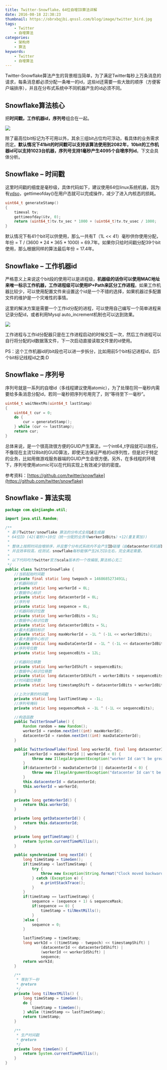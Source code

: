 ```yaml
---
title: Twitter-Snowflake，64位自增ID算法详解
date: 2016-08-18 22:38:23
thumbnail: https://obrxbqjbi.qnssl.com/blog/image/twitter_bird.jpg
tags:
	- Twitter
	- 自增算法
categories:
	- 架构师
	- 算法
keywords:
	- Twitter
	- 自增算法
---
```

Twitter-Snowflake算法产生的背景相当简单，为了满足Twitter每秒上万条消息的请求，每条消息都必须分配一条唯一的id，这些id还需要一些大致的顺序（方便客户端排序），并且在分布式系统中不同机器产生的id必须不同。

## Snowflake算法核心

把**时间戳，工作机器id，序列号**组合在一起。

![](https://obrxbqjbi.qnssl.com/blog/image/twitter-snowflake.png)

除了最高位bit标记为不可用以外，其余三组bit占位均可浮动，看具体的业务需求而定。**默认情况下41bit的时间戳可以支持该算法使用到2082年，10bit的工作机器id可以支持1023台机器，序列号支持1毫秒产生4095个自增序列id**。下文会具体分析。

## Snowflake – 时间戳

这里时间戳的细度是毫秒级，具体代码如下，建议使用64位linux系统机器，因为有[vdso](http://man7.org/linux/man-pages/man7/vdso.7.html)，gettimeofday()在用户态就可以完成操作，减少了进入内核态的损耗。

``` c
uint64_t generateStamp()
{
    timeval tv;
    gettimeofday(&tv, 0);
    return (uint64_t)tv.tv_sec * 1000 + (uint64_t)tv.tv_usec / 1000;
}
```

默认情况下有41个bit可以供使用，那么一共有T（1L << 41）毫秒供你使用分配，年份 = T / (3600 \* 24 \* 365 \* 1000) = 69.7年。如果你只给时间戳分配39个bit使用，那么根据同样的算法最后年份 = 17.4年。

## Snowflake – 工作机器id

严格意义上来说这个bit段的使用可以是进程级，**机器级的话你可以使用MAC地址来唯一标示工作机器，工作进程级可以使用IP+Path来区分工作进程**。如果工作机器比较少，可以使用配置文件来设置这个id是一个不错的选择，如果机器过多配置文件的维护是一个灾难性的事情。

这里的解决方案是需要一个工作id分配的进程，可以使用自己编写一个简单进程来记录分配id，或者利用Mysql auto_increment机制也可以达到效果。

![](https://obrxbqjbi.qnssl.com/blog/image/twitter-snowflake2.png)

工作进程与工作id分配器只是在工作进程启动的时候交互一次，然后工作进程可以自行将分配的id数据落文件，下一次启动直接读取文件里的id使用。

PS：这个工作机器id的bit段也可以进一步拆分，比如用前5个bit标记进程id，后5个bit标记线程id之类:D

## Snowflake – 序列号

序列号就是一系列的自增id（多线程建议使用atomic），为了处理在同一毫秒内需要给多条消息分配id，若同一毫秒把序列号用完了，则“等待至下一毫秒”。

``` c
uint64_t waitNextMs(uint64_t lastStamp)
{
    uint64_t cur = 0;
    do {
        cur = generateStamp();
    } while (cur <= lastStamp);
    return cur;
}
```

总体来说，是一个很高效很方便的GUID产生算法，一个int64_t字段就可以胜任，不像现在主流128bit的GUID算法，即使无法保证严格的id序列性，但是对于特定的业务，比如用做游戏服务器端的GUID产生会很方便。另外，在多线程的环境下，序列号使用atomic可以在代码实现上有效减少锁的密度。

参考资料：[https://github.com/twitter/snowflake](https://github.com/twitter/snowflake)

## Snowflake - 算法实现

``` java
package com.qinjiangbo.util;

import java.util.Random;

/**
 * 基于Twitter/snowflake 算法的分布式全局id生成器
 * 64位ID (42(毫秒)+10位（统一分配的业务号workerIdBits）+12(重复累加))
 *
 * 整体上按照时间自增排序，并且整个分布式系统内不会产生ID碰撞（由datacenter和机器ID作区分），
 * 并且效率较高，经测试，snowflake每秒能够产生26万ID左右，完全满足需要。
 *
 * 以下代码均为twitter官方scala版本的一个改编版,算法核心无二
 */
public class TwitterSnowFlake {
    //当前起始时间戳
    private final static long twepoch = 1468685273491L;
    //机器码标识
    private static long workerId = 0L;
    //数据中心标识
    private static long datacenterId = 0L;
    //序列号
    private static long sequence = 0L;
    //机器码标识位数
    private static long workerIdBits = 5L;
    //数据中心标识位数
    private static long datacenterIdBits = 5L;
    //最大机器码标识
    private static long maxWorkerId = -1L ^ (-1L << workerIdBits);
    //最大数据中心标识
    private static long maxDataCenterId = -1L ^ (-1L << datacenterIdBits);
    //序列号位数
    private static long sequenceBits = 12L;

    //机器码位移数
    private static long workerIdShift = sequenceBits;
    //数据中心标识位移数
    private static long datacenterIdShift = workerIdBits + sequenceBits;
    //时间戳位移数
    private static long timestampShift = datacenterIdBits + workerIdBits + sequenceBits;

    //上次计算的时间戳
    private static long lastTimeStamp = -1L;
    //序列号掩码
    private static long sequenceMask = -1L ^ (-1L << sequenceBits);

    //构造函数
    public TwitterSnowFlake() {
        Random random = new Random();
        workerId = random.nextInt((int) maxWorkerId);
        datacenterId = random.nextInt((int) maxDataCenterId);
    }

    public TwitterSnowFlake(final long workerId, final long datacenterId) {
        if(workerId > maxWorkerId || workerId < 0) {
            throw new IllegalArgumentException("worker Id can't be greater than %d or less than 0");
        }
        if(datacenterId > maxDataCenterId || datacenterId < 0) {
            throw new IllegalArgumentException("datacenter Id can't be greater than %d or less than 0");
        }
        this.datacenterId = datacenterId;
        this.workerId = workerId;
    }

    private long getWorkerId() {
        return this.workerId;
    }

    private long getDatacenterId() {
        return this.datacenterId;
    }

    private long getTimeStamp() {
        return System.currentTimeMillis();
    }

    public synchronized long nextId() {
        long timeStamp = timeGen();
        if(timeStamp < lastTimeStamp) {
            try {
                throw new Exception(String.format("Clock moved backwards.  Refusing to generate id for %d milliseconds", lastTimeStamp - timeStamp));
            } catch (Exception e) {
                e.printStackTrace();
            }
        }
        if(timeStamp == lastTimeStamp) {
            sequence = (sequence + 1) & sequenceMask;
            if(sequence == 0) {
                timeStamp = tilNextMills();
            }
        }else {
            sequence = 0;
        }

        lastTimeStamp = timeStamp;
        long workId = ((timeStamp - twepoch) << timestampShift) |
                (datacenterId << datacenterIdShift) |
                (workerId << workerIdShift) |
                sequence;
        return workId;
    }

    /**
     * 等到下一秒
     * @return
     */
    private long tilNextMills() {
        long timeStamp = timeGen();
        do {
            timeStamp = timeGen();
        } while (timeStamp <= lastTimeStamp);
        return timeStamp;
    }

    /**
     * 生产时间戳
     * @return
     */
    private long timeGen() {
        return System.currentTimeMillis();
    }
}

```
